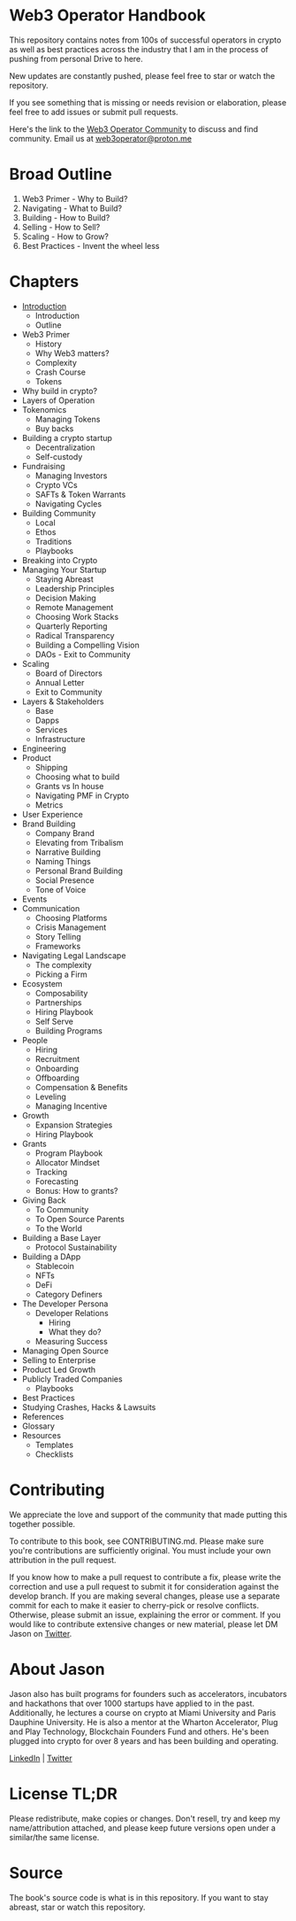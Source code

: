 # Web3 Operator Handbook
This repository contains notes from 100s of successful operators in crypto as well as best practices across the industry that I am in the process of pushing from personal Drive to here.

New updates are constantly pushed, please feel free to star or watch the repository.

If you see something that is missing or needs revision or elaboration, please feel free to add issues or submit pull requests.

Here's the link to the [Web3 Operator Community](https://t.me/web3operator) to discuss and find community. Email us at web3operator@proton.me

# Broad Outline
1. Web3 Primer - Why to Build?
2. Navigating - What to Build?
3. Building - How to Build?
4. Selling - How to Sell?
5. Scaling - How to Grow?
6. Best Practices - Invent the wheel less

# Chapters
+ [Introduction](https://github.com/reachjason/Web3-Operator-Handbook/blob/main/Web3OperatorHandbook.md)
  + Introduction
  + Outline
+ Web3 Primer
  + History
  + Why Web3 matters?
  + Complexity
  + Crash Course
  + Tokens
+ Why build in crypto?
+ Layers of Operation
+ Tokenomics
  + Managing Tokens
  + Buy backs
+ Building a crypto startup
  + Decentralization
  + Self-custody
+ Fundraising
  + Managing Investors
  + Crypto VCs
  + SAFTs & Token Warrants
  + Navigating Cycles
+ Building Community
  + Local
  + Ethos
  + Traditions
  + Playbooks
+ Breaking into Crypto
+ Managing Your Startup
  + Staying Abreast
  + Leadership Principles
  + Decision Making
  + Remote Management
  + Choosing Work Stacks
  + Quarterly Reporting
  + Radical Transparency
  + Building a Compelling Vision
  + DAOs - Exit to Community
+ Scaling
  + Board of Directors
  + Annual Letter
  + Exit to Community
+ Layers & Stakeholders
  + Base
  + Dapps
  + Services
  + Infrastructure
+ Engineering
+ Product
  + Shipping
  + Choosing what to build
  + Grants vs In house
  + Navigating PMF in Crypto
  + Metrics
+ User Experience
+ Brand Building
  + Company Brand
  + Elevating from Tribalism
  + Narrative Building
  + Naming Things
  + Personal Brand Building
  + Social Presence
  + Tone of Voice
+ Events
+ Communication
  + Choosing Platforms
  + Crisis Management
  + Story Telling
  + Frameworks
+ Navigating Legal Landscape
  + The complexity
  + Picking a Firm
+ Ecosystem
  + Composability
  + Partnerships
  + Hiring Playbook
  + Self Serve
  + Building Programs
+ People
  + Hiring
  + Recruitment
  + Onboarding
  + Offboarding
  + Compensation & Benefits
  + Leveling
  + Managing Incentive
+ Growth
  + Expansion Strategies
  + Hiring Playbook
+ Grants
  + Program Playbook
  + Allocator Mindset
  + Tracking
  + Forecasting
  + Bonus: How to grants?
+ Giving Back
  + To Community
  + To Open Source Parents
  + To the World
+ Building a Base Layer
  + Protocol Sustainability
+ Building a DApp
  + Stablecoin
  + NFTs
  + DeFi
  + Category Definers
+ The Developer Persona
  + Developer Relations
    + Hiring
    + What they do?
  + Measuring Success
+ Managing Open Source
+ Selling to Enterprise  
+ Product Led Growth
+ Publicly Traded Companies
  + Playbooks
+ Best Practices
+ Studying Crashes, Hacks & Lawsuits
+ References
+ Glossary
+ Resources
  + Templates
  + Checklists

# Contributing
We appreciate the love and support of the community that made putting this together possible.

To contribute to this book, see CONTRIBUTING.md. Please make sure you're contributions are sufficiently original. You must include your own attribution in the pull request.

If you know how to make a pull request to contribute a fix, please write the correction and use a pull request to submit it for consideration against the develop branch. If you are making several changes, please use a separate commit for each to make it easier to cherry-pick or resolve conflicts. Otherwise, please submit an issue, explaining the error or comment. If you would like to contribute extensive changes or new material, please let DM Jason on [Twitter](https://twitter.com/JasonRogues).

# About Jason

Jason also has built programs for founders such as accelerators, incubators and hackathons that over 1000 startups have applied to in the past. Additionally, he lectures a course on crypto at Miami University and Paris Dauphine University. He is also a mentor at the Wharton Accelerator, Plug and Play Technology, Blockchain Founders Fund and others. He's been plugged into crypto for over 8 years and has been building and operating.

[LinkedIn](https://linkedin.com/in/jasonrrodrigues) | [Twitter](https://twitter.com/JasonRogues)

# License TL;DR
Please redistribute, make copies or changes. Don't resell, try and keep my name/attribution attached, and please keep future versions open under a similar/the same license.

# Source
The book's source code is what is in this repository. If you want to stay abreast, star or watch this repository.

